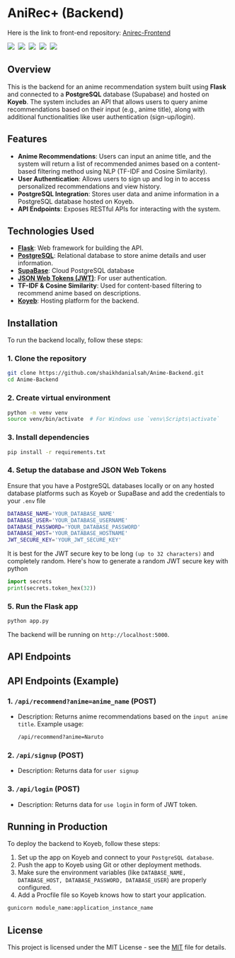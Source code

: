 # AniRec+ (Backend)
Here is the link to front-end repository: [Anirec-Frontend](https://github.com/shaikhdanialsah/Anirec-Frontend)

<img src="https://img.shields.io/badge/Flask-000000?style=for-the-badge&logo=flask&logoColor=white" />&nbsp;
<img src="https://img.shields.io/badge/Python-FFD43B?style=for-the-badge&logo=python&logoColor=blue" />&nbsp;
<img src="https://img.shields.io/badge/scikit_learn-F7931E?style=for-the-badge&logo=scikit learn&logoColor=white" />&nbsp;
<img src="https://img.shields.io/badge/JWT-000000?style=for-the-badge&logo=JSON%20web%20tokens&logoColor=white" />&nbsp;
<img src="https://img.shields.io/badge/Postman-FF6C37?style=for-the-badge&logo=Postman&logoColor=white" />

## Overview

This is the backend for an anime recommendation system built using **Flask** and connected to a **PostgreSQL** database (Supabase) and  hosted on **Koyeb**. The system includes an API that allows users to query anime recommendations based on their input (e.g., anime title), along with additional functionalities like user authentication (sign-up/login).

## Features

- **Anime Recommendations**: Users can input an anime title, and the system will return a list of recommended animes based on a content-based filtering method using NLP (TF-IDF and Cosine Similarity).
- **User Authentication**: Allows users to sign up and log in to access personalized recommendations and view history.
- **PostgreSQL Integration**: Stores user data and anime information in a PostgreSQL database hosted on Koyeb.
- **API Endpoints**: Exposes RESTful APIs for interacting with the system.

## Technologies Used

- **[Flask](https://flask.palletsprojects.com/en/stable/)**: Web framework for building the API.
- **[PostgreSQL](https://www.postgresql.org/)**: Relational database to store anime details and user information.
- **[SupaBase](https://supabase.com/)**: Cloud PostgreSQL database
- **[JSON Web Tokens (JWT)](https://jwt.io/0)**: For user authentication.
- **TF-IDF & Cosine Similarity**: Used for content-based filtering to recommend anime based on descriptions.
- **[Koyeb](https://www.koyeb.com/)**: Hosting platform for the backend.

## Installation

To run the backend locally, follow these steps:

### 1. Clone the repository

```bash
git clone https://github.com/shaikhdanialsah/Anime-Backend.git
cd Anime-Backend
```
### 2. Create virtual environment
```bash
python -m venv venv
source venv/bin/activate  # For Windows use `venv\Scripts\activate`
```

### 3. Install dependencies
```bash
pip install -r requirements.txt
```

### 4. Setup the database and JSON Web Tokens
Ensure that you have a PostgreSQL databases locally or on any hosted database platforms such as Koyeb or SupaBase and add the credentials to your `.env` file
```bash
DATABASE_NAME='YOUR_DATABASE_NAME'
DATABASE_USER='YOUR_DATABASE_USERNAME'
DATABASE_PASSWORD='YOUR_DATABASE_PASSWORD'
DATABASE_HOST='YOUR_DATABASE_HOSTNAME'
JWT_SECURE_KEY='YOUR_JWT_SECURE_KEY'
```


It is best for the JWT secure key to be long `(up to 32 characters)` and completely random. Here's how to generate a random JWT secure key with python

```python
import secrets
print(secrets.token_hex(32)) 
```


### 5. Run the Flask app
```bash
python app.py
```
The backend will be running on `http://localhost:5000`.


## API Endpoints

## API Endpoints (Example)

### 1. `/api/recommend?anime=anime_name` (POST)

- Description: Returns anime recommendations based on the `input anime title`.
  Example usage:
  ```bash
  /api/recommend?anime=Naruto
  ```
### 2. `/api/signup` (POST)
- Description: Returns data for `user signup`

### 3. `/api/login` (POST)
- Description: Returns data for `use login` in form of JWT token.

##  Running in Production
To deploy the backend to Koyeb, follow these steps:

1. Set up the app on Koyeb and connect to your `PostgreSQL database`.
2. Push the app to Koyeb using Git or other deployment methods.
3. Make sure the environment variables (like `DATABASE_NAME, DATABASE_HOST, DATABASE_PASSWORD, DATABASE_USER`) are properly configured.
4. Add a Procfile file so Koyeb knows how to start your application.
```bash
gunicorn module_name:application_instance_name
``` 

## License
This project is licensed under the MIT License - see the [MIT](https://choosealicense.com/licenses/mit/) file for details.
